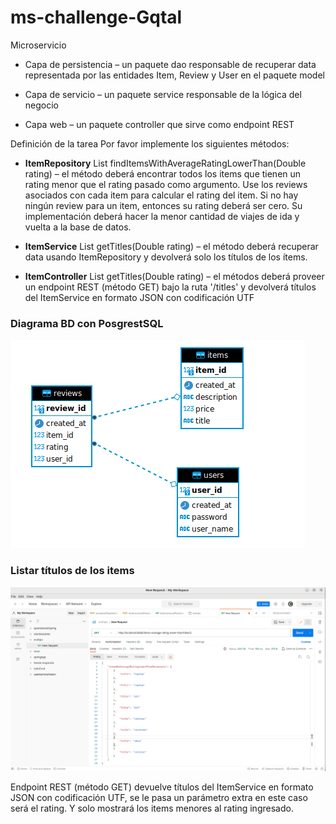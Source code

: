 # ms-challenge-Gqtal
Microservicio

- Capa de persistencia – un paquete dao responsable de recuperar data representada por las entidades Item, Review y User en el paquete model 

- Capa de servicio – un paquete service responsable de la lógica del negocio 

- Capa web – un paquete controller que sirve como endpoint REST 

Definición de la tarea Por favor implemente los siguientes métodos: 
- **ItemRepository** List findItemsWithAverageRatingLowerThan(Double rating) – el método deberá encontrar todos los items que tienen un rating menor que el rating pasado como argumento. Use los reviews asociados con cada item para calcular el rating del item. Si no hay ningún review para un item, entonces su rating deberá ser cero. Su implementación deberá hacer la menor cantidad de viajes de ida y vuelta a la base de datos. 

- **ItemService** List getTitles(Double rating) – el método deberá recuperar data usando ItemRepository y devolverá solo los títulos de los ítems. 

- **ItemController** List getTitles(Double rating) – el métodos deberá proveer un endpoint REST (método GET) bajo la ruta '/titles' y devolverá títulos del ItemService en formato JSON con codificación UTF

### Diagrama BD con PosgrestSQL
![](./images/diagramaDB.png)

### Listar títulos de los items
![](./images/listarTitles.png)

Endpoint REST (método GET) devuelve títulos del ItemService en formato JSON con codificación UTF, se le pasa un parámetro extra en este caso será el rating.
Y solo mostrará los items menores al rating ingresado.
